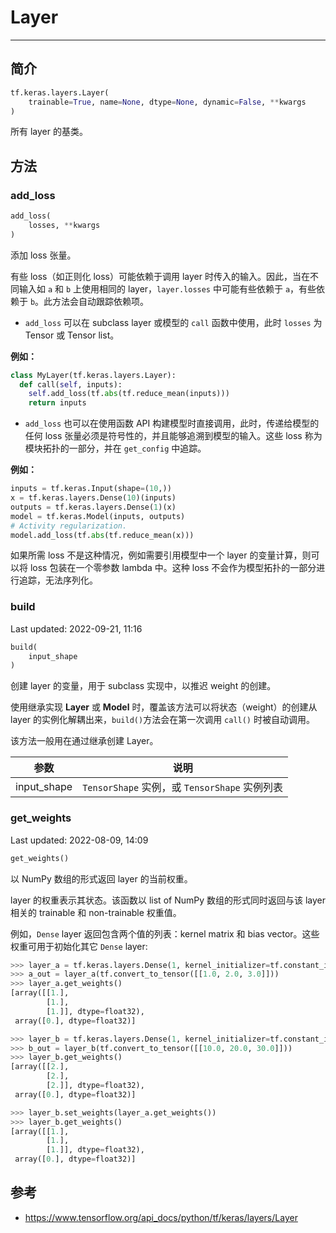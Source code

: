 # Layer

***

## 简介

```python
tf.keras.layers.Layer(
    trainable=True, name=None, dtype=None, dynamic=False, **kwargs
)
```

所有 layer 的基类。

## 方法

### add_loss

```python
add_loss(
    losses, **kwargs
)
```

添加 loss 张量。

有些 loss（如正则化 loss）可能依赖于调用 layer 时传入的输入。因此，当在不同输入如 `a` 和 `b` 上使用相同的 layer，`layer.losses` 中可能有些依赖于 `a`，有些依赖于 `b`。此方法会自动跟踪依赖项。

- `add_loss` 可以在 subclass layer 或模型的 `call` 函数中使用，此时 `losses` 为 Tensor 或 Tensor list。

**例如：**

```python
class MyLayer(tf.keras.layers.Layer):
  def call(self, inputs):
    self.add_loss(tf.abs(tf.reduce_mean(inputs)))
    return inputs
```

- `add_loss` 也可以在使用函数 API 构建模型时直接调用，此时，传递给模型的任何 loss 张量必须是符号性的，并且能够追溯到模型的输入。这些 loss 称为模块拓扑的一部分，并在 `get_config` 中追踪。

**例如：**

```python
inputs = tf.keras.Input(shape=(10,))
x = tf.keras.layers.Dense(10)(inputs)
outputs = tf.keras.layers.Dense(1)(x)
model = tf.keras.Model(inputs, outputs)
# Activity regularization.
model.add_loss(tf.abs(tf.reduce_mean(x)))
```

如果所需 loss 不是这种情况，例如需要引用模型中一个 layer 的变量计算，则可以将 loss 包装在一个零参数 lambda 中。这种 loss 不会作为模型拓扑的一部分进行追踪，无法序列化。

### build

Last updated: 2022-09-21, 11:16

```python
build(
    input_shape
)
```

创建 layer 的变量，用于 subclass 实现中，以推迟 weight 的创建。

使用继承实现 **Layer** 或 **Model** 时，覆盖该方法可以将状态（weight）的创建从 layer 的实例化解耦出来，`build()`方法会在第一次调用 `call()` 时被自动调用。

该方法一般用在通过继承创建 Layer。

|参数|说明|
|---|---|
|input_shape|`TensorShape` 实例，或 `TensorShape` 实例列表|

### get_weights

Last updated: 2022-08-09, 14:09

```python
get_weights()
```

以 NumPy 数组的形式返回 layer 的当前权重。

layer 的权重表示其状态。该函数以 list of NumPy 数组的形式同时返回与该 layer 相关的 trainable 和 non-trainable 权重值。

例如，`Dense` layer 返回包含两个值的列表：kernel matrix 和 bias vector。这些权重可用于初始化其它 `Dense` layer:

```python
>>> layer_a = tf.keras.layers.Dense(1, kernel_initializer=tf.constant_initializer(1.0))
>>> a_out = layer_a(tf.convert_to_tensor([[1.0, 2.0, 3.0]]))
>>> layer_a.get_weights()
[array([[1.],
        [1.],
        [1.]], dtype=float32),
 array([0.], dtype=float32)]

>>> layer_b = tf.keras.layers.Dense(1, kernel_initializer=tf.constant_initializer(2.0))
>>> b_out = layer_b(tf.convert_to_tensor([[10.0, 20.0, 30.0]]))
>>> layer_b.get_weights()
[array([[2.],
        [2.],
        [2.]], dtype=float32),
 array([0.], dtype=float32)]

>>> layer_b.set_weights(layer_a.get_weights())
>>> layer_b.get_weights()
[array([[1.],
        [1.],
        [1.]], dtype=float32),
 array([0.], dtype=float32)]
```

## 参考

- https://www.tensorflow.org/api_docs/python/tf/keras/layers/Layer
